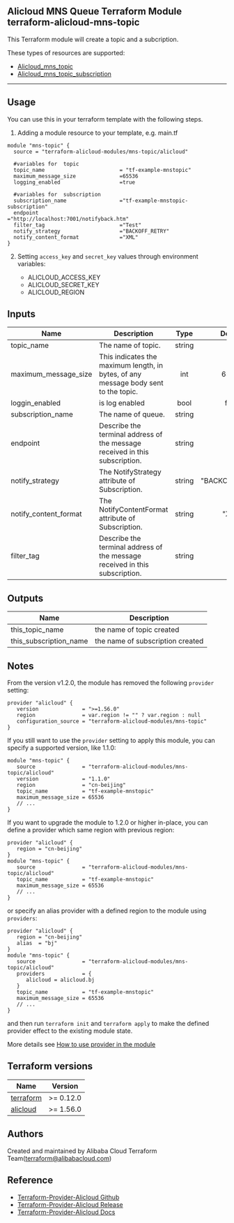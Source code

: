 Alicloud MNS Queue Terraform Module   
terraform-alicloud-mns-topic
---

This Terraform module will create a topic and a subcription.

These types of resources are supported:

* [Alicloud_mns_topic](https://www.terraform.io/docs/providers/alicloud/r/mns_topic.html)
* [Alicloud_mns_topic_subscription](https://www.terraform.io/docs/providers/alicloud/r/mns_topic_subscription.html)

----------------------

Usage
-----
You can use this in your terraform template with the following steps.

1. Adding a module resource to your template, e.g. main.tf
    
```hcl
module "mns-topic" {
  source = "terraform-alicloud-modules/mns-topic/alicloud"

  #variables for  topic
  topic_name                        = "tf-example-mnstopic"
  maximum_message_size              =65536
  logging_enabled                   =true

  #variables for  subscription
  subscription_name                 ="tf-example-mnstopic-subscription"
  endpoint                          ="http://localhost:7001/notifyback.htm"
  filter_tag                        ="Test"
  notify_strategy                   ="BACKOFF_RETRY"
  notify_content_format             ="XML" 
}
```

2. Setting `access_key` and `secret_key` values through environment variables:

    - ALICLOUD_ACCESS_KEY
    - ALICLOUD_SECRET_KEY
    - ALICLOUD_REGION

## Inputs

| Name | Description | Type | Default | Required |
|------|-------------|:----:|:-----:|:-----:|
|topic_name               | The name of topic.    |  string     |     ""      | yes |  
|maximum_message_size          | This indicates the maximum length, in bytes, of any message body sent to the topic.   |   int  |    65536  |    no     |
|loggin_enabled          |  is log enabled   |   bool  |    false   |    no       |
|subscription_name               | The name of queue.    |  string     |     ""      | yes | 
|endpoint          |  Describe the terminal address of the message received in this subscription.   |   string  |    no   |    yes       |
|notify_strategy          |  The NotifyStrategy attribute of Subscription.   |   string  |    "BACKOFF_RETRY"  |    no       |
|notify_content_format    |  The NotifyContentFormat attribute of Subscription.   |   string  |   "XML"  |    no       |
|filter_tag               |  Describe the terminal address of the message received in this subscription.   |   string  |    ""   |    no       |

## Outputs

| Name | Description |
|------|-------------|
| this_topic_name     |        the name of topic created     |
| this_subscription_name     |        the name of subscription created     |

## Notes
From the version v1.2.0, the module has removed the following `provider` setting:

```hcl
provider "alicloud" {
   version              = ">=1.56.0"
   region               = var.region != "" ? var.region : null
   configuration_source = "terraform-alicloud-modules/mns-topic"
}
```

If you still want to use the `provider` setting to apply this module, you can specify a supported version, like 1.1.0:

```hcl
module "mns-topic" {
   source               = "terraform-alicloud-modules/mns-topic/alicloud"
   version              = "1.1.0"
   region               = "cn-beijing"
   topic_name           = "tf-example-mnstopic"
   maximum_message_size = 65536
   // ...
}
```

If you want to upgrade the module to 1.2.0 or higher in-place, you can define a provider which same region with
previous region:

```hcl
provider "alicloud" {
   region = "cn-beijing"
}
module "mns-topic" {
   source               = "terraform-alicloud-modules/mns-topic/alicloud"
   topic_name           = "tf-example-mnstopic"
   maximum_message_size = 65536
   // ...
}
```
or specify an alias provider with a defined region to the module using `providers`:

```hcl
provider "alicloud" {
   region = "cn-beijing"
   alias  = "bj"
}
module "mns-topic" {
   source               = "terraform-alicloud-modules/mns-topic/alicloud"
   providers            = {
      alicloud = alicloud.bj
   }
   topic_name           = "tf-example-mnstopic"
   maximum_message_size = 65536
   // ...
}
```

and then run `terraform init` and `terraform apply` to make the defined provider effect to the existing module state.

More details see [How to use provider in the module](https://www.terraform.io/docs/language/modules/develop/providers.html#passing-providers-explicitly)

## Terraform versions

| Name | Version |
|------|---------|
| <a name="requirement_terraform"></a> [terraform](#requirement\_terraform) | >= 0.12.0 |
| <a name="requirement_alicloud"></a> [alicloud](#requirement\_alicloud) | >= 1.56.0 |

Authors
---------
Created and maintained by Alibaba Cloud Terraform Team(terraform@alibabacloud.com)

Reference
---------
* [Terraform-Provider-Alicloud Github](https://github.com/terraform-providers/terraform-provider-alicloud)
* [Terraform-Provider-Alicloud Release](https://releases.hashicorp.com/terraform-provider-alicloud/)
* [Terraform-Provider-Alicloud Docs](https://www.terraform.io/docs/providers/alicloud/index.html)
